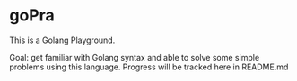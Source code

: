# goPra
This is a Golang Playground. 

Goal: get familiar with Golang syntax and able to solve some simple problems using this language.
Progress will be tracked here in README.md